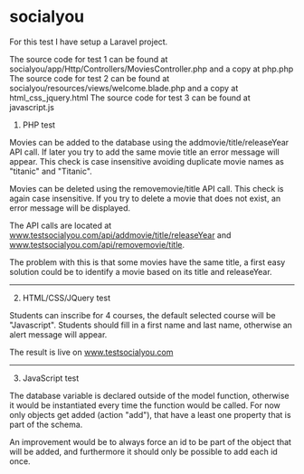 # socialyou

For this test I have setup a Laravel project. 

The source code for test 1 can be found at socialyou/app/Http/Controllers/MoviesController.php and a copy at php.php
The source code for test 2 can be found at socialyou/resources/views/welcome.blade.php and a copy at html_css_jquery.html
The source code for test 3 can be found at javascript.js

1) PHP test

Movies can be added to the database using the addmovie/title/releaseYear API call. If later you try to add the same movie title an error message will appear. This check is case insensitive avoiding duplicate movie names as "titanic" and "Titanic".

Movies can be deleted using the removemovie/title API call. This check is again case insensitive. If you try to delete a movie that does not exist, an error message will be displayed.

The API calls are located at www.testsocialyou.com/api/addmovie/title/releaseYear and www.testsocialyou.com/api/removemovie/title.

The problem with this is that some movies have the same title, a first easy solution could be to identify a movie based on its title and releaseYear.

---------------------------------------------------------------------------------------------------------------------

2) HTML/CSS/JQuery test

Students can inscribe for 4 courses, the default selected course will be "Javascript". Students should fill in a first name and last name, otherwise an alert message will appear. 

The result is live on www.testsocialyou.com

---------------------------------------------------------------------------------------------------------------------

3) JavaScript test

The database variable is declared outside of the model function, otherwise it would be instantiated every time the function would be called. For now only objects get added (action "add"), that have a least one property that is part of the schema. 

An improvement would be to always force an id to be part of the object that will be added, and furthermore it should only be possible to add each id once.
